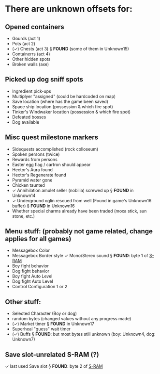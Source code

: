 ﻿# There are unknown offsets for:

## Opened containers
* Gourds (act 1)
* Pots (act 2)
* (✓) Chests (act 3) § **FOUND** (some of them in Unknown15)
* Containerrs (act 4)
* Other hidden spots
* Broken walls (axe)

## Picked up dog sniff spots
* Ingredient pick-ups
* Multiplyer "assigned" (could be hardcoded on map)
* Save location (where has the game been saved)
* Space ship location (possession & which fire spot)
* Tinker's Windwaker location  (possession & which fire spot)
* Defeated bosses
* Dog available

## Misc quest milestone markers
* Sidequests accomplished (rock colloseum)
* Spoken persons (twice)
* Rewards from persons
* Easter egg flag / cartron should appear
* Hector's Aura found
* Hector's Regenerate found
* Pyramid water gone
* Chicken taunted
* ✓ Annihilation amulet seller (nobilia) screwed up § **FOUND** in Unknown14
* ✓ Underground oglin rescued from well (Found in game's Unknown16 buffer) § **FOUND** in Unknown16
* Whether special charms already have been traded (moxa stick, sun stone, etc.)

## Menu stuff: (probably not game related, change applies for all games)
* Messagebox Color
* Messagebox Border style
✓ Mono/Stereo sound § **FOUND**: byte 1 of [S-RAM](S-RAM.md)
* Boy fight behavior
* Dog fight behavior
* Boy fight Auto Level
* Dog fight Auto Level
* Control Configuration 1 or 2

## Other stuff:
* Selected Character (Boy or dog)
* random bytes (changed values without any progress made)
* (✓) Market timer § **FOUND** in Unknown17
* Superheal "guess" wait timer
* (✓) Buffs § **FOUND**: but most bytes still unknown (boy: Unknown4, dog: Unknown7)

## Save slot-unrelated S-RAM (?)
✓ last used Save slot § **FOUND**: byte 2 of [S-RAM](S-RAM.md)
